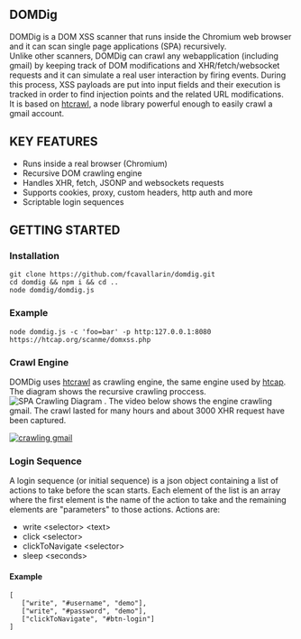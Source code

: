 ## DOMDig
DOMDig is a DOM XSS scanner that runs inside the Chromium web browser and it can scan single page applications (SPA) recursively.  
Unlike other scanners, DOMDig can crawl any webapplication (including gmail) by keeping track of DOM modifications and XHR/fetch/websocket requests and it can simulate a real user interaction by firing events. During this process, XSS payloads are put into input fields and their execution is tracked in order to find injection points and the related URL modifications.  
It is based on [htcrawl](https://htcrawl.org), a node library powerful enough to easily crawl a gmail account.


## KEY FEATURES
- Runs inside a real browser (Chromium)
- Recursive DOM crawling engine
- Handles XHR, fetch, JSONP and websockets requests
- Supports cookies, proxy, custom headers, http auth and more
- Scriptable login sequences

## GETTING STARTED
### Installation
```
git clone https://github.com/fcavallarin/domdig.git
cd domdig && npm i && cd ..
node domdig/domdig.js
```

### Example
```
node domdig.js -c 'foo=bar' -p http:127.0.0.1:8080 https://htcap.org/scanme/domxss.php
```

### Crawl Engine
DOMDig uses [htcrawl](https://htcrawl.org) as crawling engine, the same engine used by [htcap](https://htcap.org).  
The diagram shows the recursive crawling proccess.  
![SPA Crawling Diagram](https://htcrawl.org/img/htcap-flowchart.png) . 
The video below shows the engine crawling gmail. The crawl lasted for many hours and about 3000 XHR request have been captured.

[![crawling gmail](https://htcap.org/img/htcap-gmail-video.png)](https://www.youtube.com/watch?v=5FLmWjKE2JI "HTCAP Crawling Gmail")

### Login Sequence
A login sequence (or initial sequence) is a json object containing a list of actions to take before the scan starts.
Each element of the list is an array where the first element is the name of the action to take and the remaining elements are "parameters" to those actions.
Actions are:
- write &lt;selector&gt; &lt;text&gt;
- click &lt;selector&gt;
- clickToNavigate &lt;selector&gt;
- sleep &lt;seconds&gt;

#### Example
```
[
   ["write", "#username", "demo"],
   ["write", "#password", "demo"],
   ["clickToNavigate", "#btn-login"]
]
```
